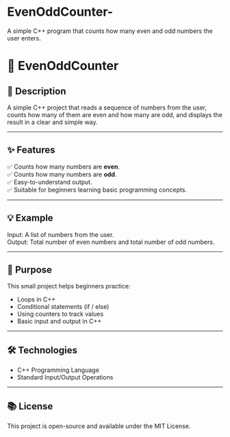# EvenOddCounter-
A simple C++ program that counts how many even and odd numbers the user enters.       

# 🔢 EvenOddCounter

## 📄 Description  
A simple C++ project that reads a sequence of numbers from the user, counts how many of them are even and how many are odd, and displays the result in a clear and simple way.  

---

## ✨ Features  
✅ Counts how many numbers are **even**.  
✅ Counts how many numbers are **odd**.  
✅ Easy-to-understand output.  
✅ Suitable for beginners learning basic programming concepts.

---

## 💡 Example  
Input: A list of numbers from the user.  
Output: Total number of even numbers and total number of odd numbers.

---

## 🎯 Purpose  
This small project helps beginners practice:  
- Loops in C++  
- Conditional statements (if / else)  
- Using counters to track values  
- Basic input and output in C++

---

## 🛠️ Technologies  
- C++ Programming Language  
- Standard Input/Output Operations  

---

## 📚 License  
This project is open-source and available under the MIT License.
